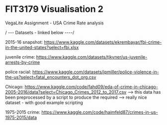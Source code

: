 # FIT3179 Visualisation 2
 VegaLite Assignment - USA Crime Rate analysis

/ --- Datasets - linked below ----/

2015-16 snapshot: https://www.kaggle.com/datasets/ekrembayar/fbi-crime-in-the-united-states?select=fbi.xlsx

juvenile crime: https://www.kaggle.com/datasets/tjkyner/us-juvenile-arrests-by-crime

police racial: https://www.kaggle.com/datasets/jpmiller/police-violence-in-the-us?select=fatal_encounters_dot_org.csv

Chicago: https://www.kaggle.com/code/fahd09/eda-of-crime-in-chicago-2005-2016/data?select=Chicago_Crimes_2012_to_2017.csv
--> this data has been preprocessed by a script to produce the required
--> really nice dataset - with good example scripting

1975-2015 crime: https://www.kaggle.com/code/haimfeld87/crimes-in-us-1975-2015/data
